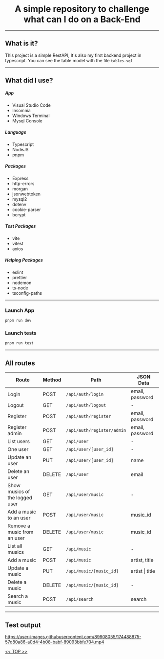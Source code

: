 <h1 align="center" id="top">A simple repository to challenge what can I do on a Back-End</h1>

- - -

## What is it?

This project is a simple RestAPI, It's also my first backend project in typescript.
You can see the table model with the file `tables.sql`

- - -

## What did I use?

##### App

- Visual Studio Code
- Insomnia
- Windows Terminal
- Mysql Console

##### Language

- Typescript
- NodeJS
- pnpm

##### Packages

- Express
- http-errors
- morgan
- jsonwebtoken
- mysql2
- dotenv
- cookie-parser
- bcrypt

##### Test Packages

- vite
- vitest
- axios

##### Helping Packages

- eslint
- prettier
- nodemon
- ts-node
- tsconfig-paths

- - -

### Launch App

```sh
pnpm run dev
```

### Launch tests

```sh
pnpm run test
```

- - -

## All routes

<table>
  <thead>
    <tr>
      <th>
        Route
      </th>
      <th>
        Method
      </th>
      <th>
        Path
      </th>
      <th>
        JSON Data
      </th>
    </tr>
  </thead>
  <tbody>
    <tr>
      <td>
        Login
      </td>
      <td>
        POST
      </td>
      <td>
        <code>/api/auth/login</code>
      </td>
      <td>email, password</td>
    </tr>
    <tr>
      <td>
        Logout
      </td>
      <td>
        GET
      </td>
      <td>
        <code>/api/auth/logout</code>
      </td>
      <td>-</td>
    </tr>
    <tr>
      <td>
        Register
      </td>
      <td>
        POST
      </td>
      <td>
        <code>/api/auth/register</code>
      </td>
      <td>email, password</td>
    </tr>
    <tr>
      <td>
        Register admin
      </td>
      <td>
        POST
      </td>
      <td>
        <code>/api/auth/register/admin</code>
      </td>
      <td>email, password</td>
    </tr>
    <tr>
      <td>
        List users
      </td>
      <td>
        GET
      </td>
      <td>
        <code>/api/user</code>
      </td>
      <td>-</td>
    </tr>
    <tr>
      <td>
        One user
      </td>
      <td>
        GET
      </td>
      <td>
        <code>/api/user/[user_id]</code>
      </td>
      <td>-</td>
    </tr>
    <tr>
      <td>
        Update an user
      </td>
      <td>
        PUT
      </td>
      <td>
        <code>/api/user/[user_id]</code>
      </td>
      <td>name</td>
    </tr>
    <tr>
      <td>
        Delete an user
      </td>
      <td>
        DELETE
      </td>
      <td>
        <code>/api/user</code>
      </td>
      <td>email</td>
    </tr>
    <tr>
      <td>
        Show musics of the logged user
      </td>
      <td>
        GET
      </td>
      <td>
        <code>/api/user/music</code>
      </td>
      <td>-</td>
    </tr>
    <tr>
      <td>
        Add a music to an user
      </td>
      <td>
        POST
      </td>
      <td>
        <code>/api/user/music</code>
      </td>
      <td>music_id</td>
    </tr>
    <tr>
      <td>
        Remove a music from an user
      </td>
      <td>
        DELETE
      </td>
      <td>
        <code>/api/user/music</code>
      </td>
      <td>music_id</td>
    </tr>
    <tr>
      <td>
        List all musics
      </td>
      <td>
        GET
      </td>
      <td>
        <code>/api/music</code>
      </td>
      <td>-</td>
    </tr>
    <tr>
      <td>
        Add a music
      </td>
      <td>
        POST
      </td>
      <td>
        <code>/api/music</code>
      </td>
      <td>artist, title</td>
    </tr>
    <tr>
      <td>
        Update a music
      </td>
      <td>
        PUT
      </td>
      <td>
        <code>/api/music/[music_id]</code>
      </td>
      <td>artist | title</td>
    </tr>
    <tr>
      <td>
        Delete a music
      </td>
      <td>
        DELETE
      </td>
      <td>
        <code>/api/music/[music_id]</code>
      </td>
      <td>-</td>
    </tr>
    <tr>
      <td>
        Search a music
      </td>
      <td>
        POST
      </td>
      <td>
        <code>/api/search</code>
      </td>
      <td>search</td>
    </tr>
  </tbody>
</table>

- - -

## Test output

https://user-images.githubusercontent.com/89908055/174488875-57d80a86-a0d4-4b08-babf-89093bbfe704.mp4

<a href="#top"><< TOP >></a>
